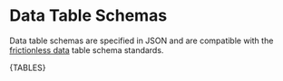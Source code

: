 # Data Table Schemas

Data table schemas are specified in JSON and are compatible with the
[frictionless data](https://specs.frictionlessdata.io/table-schema/) table
schema standards.

{TABLES}
